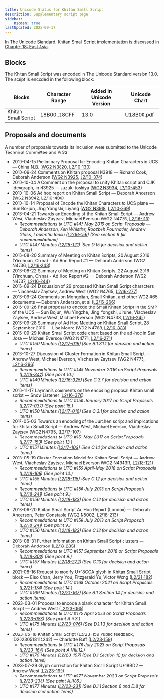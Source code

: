 ```yaml
---
title: Unicode Status for Khitan Small Script
description: Supplementary script page
sidebar:
    hidden: true
lastUpdated: 2025-09-17
---
```


In The Unicode Standard, Khitan Small Script implementation is discussed in [Chapter 18: East Asia](https://www.unicode.org/versions/latest/core-spec/chapter-18/#G59285).

## Blocks

The Khitan Small Script was encoded in The Unicode Standard version 13.0. The script is encoded in the following block:

| Blocks | Character Range | Added in Unicode Version | Unicode Chart |
| ------ | --------------- | ------------------------ | ------------- |
| Khitan Small Script  | 18B00..18CFF | 13.0 | [U18B00.pdf](http://www.unicode.org/charts/PDF/U18B00.pdf) |

## Proposals and documents

A number of proposals towards its inclusion were submitted to the Unicode Technical Committee and WG2:
- 2010-04-15 Preliminary Proposal for Encoding Khitan Characters in UCS — China N.B. ([WG2 N3820](https://www.unicode.org/wg2/docs/n3820.pdf), [L2/10-130](http://www.unicode.org/cgi-bin/GetMatchingDocs.pl?L2/10-130))
- 2010-09-24 Comments on Khitan proposal N3918 — Richard Cook, Deborah Anderson ([WG2 N3925](https://www.unicode.org/wg2/docs/n3925.pdf), [L2/10-374](http://www.unicode.org/cgi-bin/GetMatchingDocs.pl?L2/10-374))
- 2010-10-04 A Comment on the proposal to unify Khitan script and CJK Ideograph, in N3925 — suzuki toshiya ([WG2 N3934](https://www.unicode.org/wg2/docs/n3934.pdf), [L2/10-453](http://www.unicode.org/cgi-bin/GetMatchingDocs.pl?L2/10-453))
- 2010-10-06 Ad hoc report on Khitan Small Script — Deborah Anderson  ([WG2 N3942](https://www.unicode.org/wg2/docs/n3942.pdf), [L2/10-400](http://www.unicode.org/cgi-bin/GetMatchingDocs.pl?L2/10-400))
- 2010-10-14 Proposal of Encode the Khitan Characters to UCS plane — Sun Bo-jun, Jing Yongshi, Liyang ([WG2 N3918](https://www.unicode.org/wg2/docs/n3918.pdf), [L2/10-369](http://www.unicode.org/cgi-bin/GetMatchingDocs.pl?L2/10-369))
- 2016-04-21 Towards an Encoding of the Khitan Small Script — Andrew West, Viacheslav Zaytsev, Michael Everson (WG2 N4725, [   L2/16-113](http://www.unicode.org/cgi-bin/GetMatchingDocs.pl?L2/16-113))
  - _Recommendations to UTC #147 May 2016 on Script Proposals — Deborah Anderson, Ken Whistler, Roozbeh Pournader, Andrew Glass, Laurentiu Iancu ([L2/16-156](http://www.unicode.org/cgi-bin/GetMatchingDocs.pl?L2/16-156)) (See section 9 for recommendations)_
  - _UTC #147 Minutes ([L2/16-121](http://www.unicode.org/cgi-bin/GetMatchingDocs.pl?L2/16-121)) (See D.15 for decision and action items)_
- 2016-08-20 Summary of Meeting on Khitan Scripts, 20 August 2016 (Yinchuan, China) - Ad Hoc Report #1 — Deborah Anderson (WG2 N4736, [L2/16-243](http://www.unicode.org/cgi-bin/GetMatchingDocs.pl?L2/16-243))
- 2016-08-22 Summary of Meeting on Khitan Scripts, 22 August 2016 (Yinchuan, China) - Ad Hoc Report #2 — Deborah Anderson (WG2 N4737, [L2/16-244](http://www.unicode.org/cgi-bin/GetMatchingDocs.pl?L2/16-244))
- 2016-09-24 Discussion of 29 proposed Khitan Small Script characters — Viacheslav Zaytsev, Andrew West (WG2 N4765, [L2/16-277](http://www.unicode.org/cgi-bin/GetMatchingDocs.pl?L2/16-277))
- 2016-09-24 Comments on Mongolian, Small Khitan, and other WG2 #65 documents — Deborah Anderson, et al ([L2/16-266](http://www.unicode.org/cgi-bin/GetMatchingDocs.pl?L2/16-266))
- 2016-09-26 Final proposal to encode the Small Khitan Script in the SMP of the UCS — Sun Bojun, Wu Yingzhe, Jing Yongshi, Jiruhe, Viacheslav Zaytsev, Andrew West, Michael Everson (WG2 N4738, [L2/16-245](http://www.unicode.org/cgi-bin/GetMatchingDocs.pl?L2/16-245))
- 2016-09-28 Summary of Ad Hoc Meeting on Khitan Small Script, 28 September 2016 — Lisa Moore (WG2 N4768, [L2/16-338](http://www.unicode.org/cgi-bin/GetMatchingDocs.pl?L2/16-338))
- 2016-09-29 Khitan Small Script code chart based on the ad-hoc in San Jose — Michael Everson (WG2 N4771, [L2/16-271](http://www.unicode.org/cgi-bin/GetMatchingDocs.pl?L2/16-271))
  - _UTC #150 Minutes ([L2/17-016](http://www.unicode.org/L2/L2017/17016.htm)) (See B.1.3.1.1 for decision and action items)_
- 2016-10-27 Discussion of Cluster Formation in Khitan Small Script — Andrew West, Michael Everson, Viacheslav Zaytsev (WG2 N4775, [L2/16-296](http://www.unicode.org/cgi-bin/GetMatchingDocs.pl?L2/16-296))
  - _Recommendations to UTC #149 November 2016 on Script Proposals ([L2/16-342](http://www.unicode.org/L2/L2016/16342-script-ad-hoc.pdf)) (See point 10.)_
  - _UTC #149 Minutes ([L2/16-325](http://www.unicode.org/L2/L2016/16325.htm)) (See C.3.7 for decision and action items)_
- 2016-11-17 Layman’s comments on the encoding proposal Khitan small script — Snow Listener ([L2/16-376](http://www.unicode.org/cgi-bin/GetMatchingDocs.pl?L2/16-376))
  - _Recommendations to UTC #150 January 2017 on Script Proposals ([L2/17-037](http://www.unicode.org/L2/L2017/17037-script-ad-hoc.pdf)) (See point 15.)_
  - _UTC #150 Minutes ([L2/17-016](http://www.unicode.org/L2/L2017/17016.htm)) (See C.3.1 for decision and action items)_
- 2017-05-03 Towards an encoding of the Jurchen script and implications for Khitan Small Script — Andrew West, Michael Everson, Viacheslav Zaytsev (WG2 N4795, ([L2/17-107](http://www.unicode.org/cgi-bin/GetMatchingDocs.pl?L2/17-107))
  - _Recommendations to UTC #151 May 2017 on Script Proposals ([L2/17-153](http://www.unicode.org/cgi-bin/GetMatchingDocs.pl?L2/17-153)) (See point 13.)_
  - _UTC #151 Minutes ([L2/17-103](http://www.unicode.org/L2/L2017/17103.htm)) (See C.14 for decision and action items)_
- 2018-05-19 Cluster Formation Model for Khitan Small Script — Andrew West, Viacheslav Zaytsev, Michael Everson (WG2 N4943R, [L2/18-121](http://www.unicode.org/cgi-bin/GetMatchingDocs.pl?L2/18-121))
  - _Recommendations to UTC #155 April-May 2018 on Script Proposals ([L2/18-168](http://www.unicode.org/L2/L2018/18168-script-rec.pdf)) (See point 14.)_
  - _UTC #155 Minutes ([L2/18-115](http://www.unicode.org/L2/L2018/18115.htm)) (See C.12 for decision and action items)_
  - _Recommendations to UTC #156 July 2018 on Script Proposals ([L2/18-241](http://www.unicode.org/L2/L2018/18241-script-ad-hoc.pdf)) (See point 9.)_
  - _UTC #156 Minutes ([L2/18-183](http://www.unicode.org/L2/L2018/18183.htm)) (See C.12 for decision and action items)_
- 2018-06-20 Khitan Small Script Ad Hoc Report (London) — Deborah Anderson, Peter Constable (WG2 N5002, [L2/18-213](http://www.unicode.org/cgi-bin/GetMatchingDocs.pl?L2/18-213))
  - _Recommendations to UTC #156 July 2018 on Script Proposals ([L2/18-241](http://www.unicode.org/L2/L2018/18241-script-ad-hoc.pdf)) (See point 9.)_
  - _UTC #156 Minutes ([L2/18-183](http://www.unicode.org/L2/L2018/18183.htm)) (See C.12 for decision and action items)_
- 2018-08-31 Further information on Khitan Small Script clusters — Deborah Anderson ([L2/18-285](http://www.unicode.org/cgi-bin/GetMatchingDocs.pl?L2/18-285))
  - _Recommendations to UTC #157 September 2018 on Script Proposals ([L2/18-300](http://www.unicode.org/L2/L2018/18300-script-ad-hoc-rec.pdf)) (See point 9.)_
  - _UTC #157 Minutes ([L2/18-272](http://www.unicode.org/L2/L2018/18272.htm)) (See C.10 for decision and action items)_
- 2021-08-16 Request to modify U+18CCA glyph in Khitan Small Script block — Eiso Chan, Jerry You, Fitzgerald Yu, Victor Wong ([L2/21-182](http://www.unicode.org/cgi-bin/GetMatchingDocs.pl?L2/21-182))
  - _Recommendations to UTC #169 October  2021 on Script Proposals ([L2/21-174](http://www.unicode.org/L2/L2021/21174-script-adhoc-rept.pdf)) (See point 14.)_
  - _UTC #169 Minutes ([L2/21-167](https://www.unicode.org/L2/L2021/21167.htm)) (See B.1 Section 14 for decision and action items)_
- 2023-03-01 Proposal to encode a blank character for Khitan Small Script — Andrew West ([L2/23-065](http://www.unicode.org/cgi-bin/GetMatchingDocs.pl?L2/23-065))
  - _Recommendations to UTC #175 April 2023 on Script Proposals ([L2/23-083](https://www.unicode.org/cgi-bin/GetMatchingDocs.pl?L2/23-083)) (See point A.ii.3.)_
  - _UTC #175 Minutes ([L2/23-076](http://www.unicode.org/L2/L2023/23076.htm)) (See D.1.1.3 for decision and action items)_
- 2023-05-18 Khitan Small Script (L2/23-159 Public feedback, ID20230518114242) — Charlotte Buff ([L2/23-159](https://www.unicode.org/L2/L2023/23159-pubrev.html))
  - _Recommendations to UTC #176 July 2023 on Script Proposals ([L2/23-164](http://www.unicode.org/cgi-bin/GetMatchingDocs.pl?L2/23-164)) (See point A.VIII.12.)_
  - _UTC #176 Minutes ([L2/23-157](https://www.unicode.org/L2/L2023/23157.htm)) (See D.1 Section 12 for decision and action items)_
- 2023-07-29 Glyph correction for Khitan Small Script U+18BD2 — Andrew West ([L2/23-199](http://www.unicode.org/cgi-bin/GetMatchingDocs.pl?L2/23-199))
  - _Recommendations to UTC #177 November 2023 on Script Proposals ([L2/23-238](http://www.unicode.org/cgi-bin/GetMatchingDocs.pl?L2/23-238)) (See point A.IV.6.)_
  - _UTC #177 Minutes ([L2/23-231](https://www.unicode.org/L2/L2023/23231.htm)) (See D.1.1 Section 6 and D.8 for decision and action items)_
